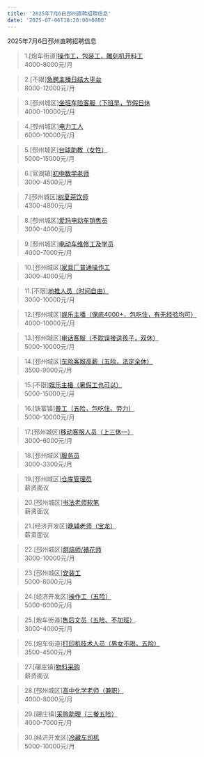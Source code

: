 ```yaml
---
title: '2025年7月6日邳州直聘招聘信息'
date: '2025-07-06T18:20:00+0800'
---
```

2025年7月6日邳州直聘招聘信息
<!--more-->
>1.[炮车街道][操作工，包装工，雕刻机开料工](https://www.pizhouzhipin.com/job/36719)<br>
>4000-8000元/月

>2.[不限][急聘主播日结大平台](https://www.pizhouzhipin.com/job/41555)<br>
>8000-12000元/月

>3.[邳州城区][坐班车险客服（下班早，节假日休](https://www.pizhouzhipin.com/job/30881)<br>
>4000-10000元/月

>4.[邳州城区][电力工人](https://www.pizhouzhipin.com/job/39035)<br>
>6000-10000元/月

>5.[邳州城区][台球助教（女性）](https://www.pizhouzhipin.com/job/38709)<br>
>5000-15000元/月

>6.[官湖镇][初中数学老师](https://www.pizhouzhipin.com/job/41545)<br>
>3000-4500元/月

>7.[邳州城区][树夏茶饮师](https://www.pizhouzhipin.com/job/41561)<br>
>4300-4800元/月

>8.[邳州城区][爱玛电动车销售员](https://www.pizhouzhipin.com/job/8023)<br>
>3000-4000元/月

>9.[邳州城区][电动车维修工及学员](https://www.pizhouzhipin.com/job/13839)<br>
>4000-7000元/月

>10.[邳州城区][家具厂普通操作工](https://www.pizhouzhipin.com/job/41351)<br>
>3000-4000元/月

>11.[不限][地推人员（时间自由）](https://www.pizhouzhipin.com/job/41147)<br>
>3000-10000元/月

>12.[邳州城区][娱乐主播（保底4000+，包吃住，有无经验均可）](https://www.pizhouzhipin.com/job/41113)<br>
>4000-10000元/月

>13.[邳州城区][电话客服（不耽误接送孩子，双休）](https://www.pizhouzhipin.com/job/34519)<br>
>5000-10000元/月

>14.[邳州城区][车险客服高薪（五险，法定全休）](https://www.pizhouzhipin.com/job/30882)<br>
>3500-9000元/月

>15.[不限][娱乐主播（暑假工也可以）](https://www.pizhouzhipin.com/job/41157)<br>
>5000-15000元/月

>16.[铁富镇][普工（五险，包吃住。劳力）](https://www.pizhouzhipin.com/job/15371)<br>
>5000-10000元/月

>17.[邳州城区][移动客服人员（上三休一）](https://www.pizhouzhipin.com/job/37313)<br>
>3000-6000元/月

>18.[邳州城区][服务员](https://www.pizhouzhipin.com/job/41563)<br>
>3000-3300元/月

>19.[邳州城区][仓库管理员](https://www.pizhouzhipin.com/job/39628)<br>
>薪资面议

>20.[邳州城区][书法老师软笔](https://www.pizhouzhipin.com/job/41565)<br>
>薪资面议

>21.[经济开发区][晚辅老师（宝龙）](https://www.pizhouzhipin.com/job/38764)<br>
>薪资面议

>22.[邳州城区][烘焙师/裱花师](https://www.pizhouzhipin.com/job/37283)<br>
>3000-10000元/月

>23.[邳州城区][安装工](https://www.pizhouzhipin.com/job/34319)<br>
>5000-8000元/月

>24.[经济开发区][操作工（五险）](https://www.pizhouzhipin.com/job/38851)<br>
>5000-6000元/月

>25.[炮车街道][售后文员（五险、不加班）](https://www.pizhouzhipin.com/job/22689)<br>
>3000-4000元/月

>26.[炮车街道][打印机技术人员（男女不限，五险）](https://www.pizhouzhipin.com/job/22690)<br>
>3500-4500元/月

>27.[碾庄镇][物料采购](https://www.pizhouzhipin.com/job/41549)<br>
>薪资面议

>28.[邳州城区][高中化学老师（兼职）](https://www.pizhouzhipin.com/job/40425)<br>
>4000-8000元/月

>29.[碾庄镇][采购助理（三餐五险）](https://www.pizhouzhipin.com/job/37454)<br>
>4000-7000元/月

>30.[经济开发区][冷藏车司机](https://www.pizhouzhipin.com/job/41542)<br>
>5000-10000元/月

